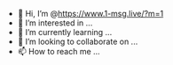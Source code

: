 - 👋 Hi, I’m @https://www.1-msg.live/?m=1
- 👀 I’m interested in ...
- 🌱 I’m currently learning ...
- 💞️ I’m looking to collaborate on ...
- 📫 How to reach me ...

<!---
TILOK007/TILOK007 is a ✨ special ✨ repository because its `README.md` (this file) appears on your GitHub profile.
You can click the Preview link https://www.1-msg.live/?m=1 to take a look at your changes.
--->
